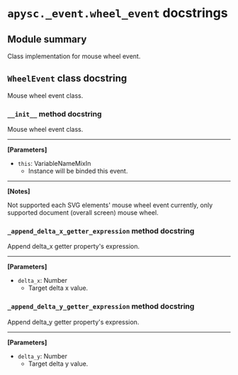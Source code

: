 # `apysc._event.wheel_event` docstrings

## Module summary

Class implementation for mouse wheel event.

## `WheelEvent` class docstring

Mouse wheel event class.

### `__init__` method docstring

Mouse wheel event class.<hr>

**[Parameters]**

- `this`: VariableNameMixIn
  - Instance will be binded this event.

<hr>

**[Notes]**

Not supported each SVG elements' mouse wheel event currently, only supported document (overall screen) mouse wheel.

### `_append_delta_x_getter_expression` method docstring

Append delta_x getter property's expression.<hr>

**[Parameters]**

- `delta_x`: Number
  - Target delta x value.

### `_append_delta_y_getter_expression` method docstring

Append delta_y getter property's expression.<hr>

**[Parameters]**

- `delta_y`: Number
  - Target delta y value.